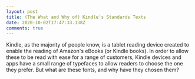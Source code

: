 ```yaml
---
layout: post
title: (The What and Why of) Kindle's Standards Texts
date: 2020-10-02T17:47:33.138Z
comments: true
---
```

Kindle, as the majority of people know, is a tablet reading device created to enable the reading of Amazon's eBooks (or Kindle books). In order to allow these to be read with ease for a range of customers, Kindle devices and apps have a small range of typefaces to allow readers to choose the one they prefer. But what are these fonts, and why have they chosen them?